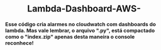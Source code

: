 <h1 h1 align = "center"> Lambda-Dashboard-AWS-<!h1>
<h3>Esse código cria alarmes no cloudwatch com dashboards do lambda.
Mas vale lembrar, o arquivo ".py", está compactado como o "index.zip" apenas desta maneira o console reconhece!</h3>
